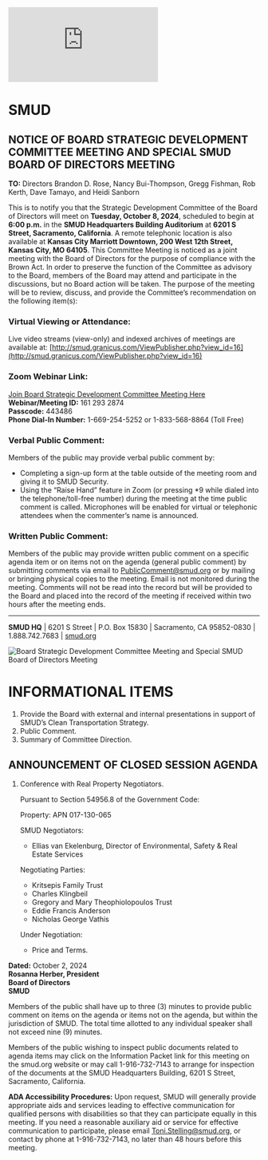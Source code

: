 <!-- Page 1 -->
![SMUD Notice](https://smud.granicus.com/ViewPublisher.php?view_id=16)

# SMUD

## NOTICE OF BOARD STRATEGIC DEVELOPMENT COMMITTEE MEETING AND SPECIAL SMUD BOARD OF DIRECTORS MEETING

**TO:** Directors Brandon D. Rose, Nancy Bui-Thompson, Gregg Fishman, Rob Kerth, Dave Tamayo, and Heidi Sanborn

This is to notify you that the Strategic Development Committee of the Board of Directors will meet on **Tuesday, October 8, 2024**, scheduled to begin at **6:00 p.m.** in the **SMUD Headquarters Building Auditorium** at **6201 S Street, Sacramento, California**. A remote telephonic location is also available at **Kansas City Marriott Downtown, 200 West 12th Street, Kansas City, MO 64105**. This Committee Meeting is noticed as a joint meeting with the Board of Directors for the purpose of compliance with the Brown Act. In order to preserve the function of the Committee as advisory to the Board, members of the Board may attend and participate in the discussions, but no Board action will be taken. The purpose of the meeting will be to review, discuss, and provide the Committee’s recommendation on the following item(s):

### Virtual Viewing or Attendance:
Live video streams (view-only) and indexed archives of meetings are available at: [http://smud.granicus.com/ViewPublisher.php?view_id=16](http://smud.granicus.com/ViewPublisher.php?view_id=16)

### Zoom Webinar Link: 
[Join Board Strategic Development Committee Meeting Here](https://smud.granicus.com/ViewPublisher.php?view_id=16)  
**Webinar/Meeting ID:** 161 293 2874  
**Passcode:** 443486  
**Phone Dial-In Number:** 1-669-254-5252 or 1-833-568-8864 (Toll Free)

### Verbal Public Comment:
Members of the public may provide verbal public comment by:
- Completing a sign-up form at the table outside of the meeting room and giving it to SMUD Security.
- Using the “Raise Hand” feature in Zoom (or pressing *9 while dialed into the telephone/toll-free number) during the meeting at the time public comment is called. Microphones will be enabled for virtual or telephonic attendees when the commenter’s name is announced.

### Written Public Comment:
Members of the public may provide written public comment on a specific agenda item or on items not on the agenda (general public comment) by submitting comments via email to [PublicComment@smud.org](mailto:PublicComment@smud.org) or by mailing or bringing physical copies to the meeting. Email is not monitored during the meeting. Comments will not be read into the record but will be provided to the Board and placed into the record of the meeting if received within two hours after the meeting ends.

---

**SMUD HQ** | 6201 S Street | P.O. Box 15830 | Sacramento, CA 95852-0830 | 1.888.742.7683 | [smud.org](http://smud.org)
<!-- Page 2 -->
![Board Strategic Development Committee Meeting and Special SMUD Board of Directors Meeting](https://example.com/image.png)

# INFORMATIONAL ITEMS
1. Provide the Board with external and internal presentations in support of SMUD’s Clean Transportation Strategy.
2. Public Comment.
3. Summary of Committee Direction.

## ANNOUNCEMENT OF CLOSED SESSION AGENDA
1. Conference with Real Property Negotiators.

   Pursuant to Section 54956.8 of the Government Code:
   
   Property: APN 017-130-065
   
   SMUD Negotiators:
   - Ellias van Ekelenburg, Director of Environmental, Safety & Real Estate Services

   Negotiating Parties:
   - Kritsepis Family Trust
   - Charles Klingbeil
   - Gregory and Mary Theophiolopoulos Trust
   - Eddie Francis Anderson
   - Nicholas George Vathis

   Under Negotiation:
   - Price and Terms.

**Dated:** October 2, 2024  
**Rosanna Herber, President**  
**Board of Directors**  
**SMUD**

Members of the public shall have up to three (3) minutes to provide public comment on items on the agenda or items not on the agenda, but within the jurisdiction of SMUD. The total time allotted to any individual speaker shall not exceed nine (9) minutes.

Members of the public wishing to inspect public documents related to agenda items may click on the Information Packet link for this meeting on the smud.org website or may call 1-916-732-7143 to arrange for inspection of the documents at the SMUD Headquarters Building, 6201 S Street, Sacramento, California.

**ADA Accessibility Procedures:** Upon request, SMUD will generally provide appropriate aids and services leading to effective communication for qualified persons with disabilities so that they can participate equally in this meeting. If you need a reasonable auxiliary aid or service for effective communication to participate, please email Toni.Stelling@smud.org, or contact by phone at 1-916-732-7143, no later than 48 hours before this meeting.
